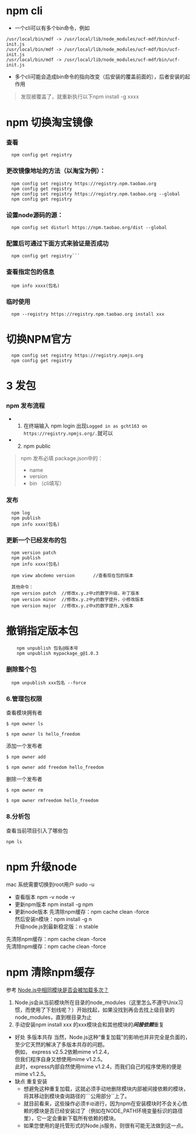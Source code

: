 
# npm cli
- 一个cli可以有多个bin命令，例如
```
/usr/local/bin/mdf -> /usr/local/lib/node_modules/ucf-mdf/bin/ucf-init.js
/usr/local/bin/mdf -> /usr/local/lib/node_modules/ucf-mdf/bin/ucf-init.js
/usr/local/bin/mdf -> /usr/local/lib/node_modules/ucf-mdf/bin/ucf-init.js
```
- 多个cli可能会造成bin命令的指向改变（后安装的覆盖前面的），后者安装的起作用
> 发现被覆盖了，就重新执行以下npm install -g xxxx


# npm 切换淘宝镜像
### 查看
```
  npm config get registry
```

### 更改镜像地址的方法（以淘宝为例）：
```
  npm config set registry https://registry.npm.taobao.org
  npm config get registry
  npm config set registry https://registry.npm.taobao.org --global
  npm config get registry
```
### 设置node源码的源：
```
  npm config set disturl https://npm.taobao.org/dist --global
```
### 配置后可通过下面方式来验证是否成功      
```
  npm config get registry```    
```
### 查看指定包的信息    
```
  npm info xxxx(包名)
```

### 临时使用
```
  npm --registry https://registry.npm.taobao.org install xxx
```
# 切换NPM官方
```
  npm config set registry https://registry.npmjs.org
  npm config get registry
```





# 3 发包
### npm 发布流程
- 1. 在终端输入 npm login
出现```Logged in as gcht163 on https://registry.npmjs.org/.```就可以
- 2. npm public

> npm 发布必填
> package.json中的：    
> - name
> - version
> - bin （cli填写）


### 发布
```
  npm log
  npm publish
  npm info xxxx(包名)
```


### 更新一个已经发布的包

```
  npm version patch
  npm publish
  npm info xxxx(包名)
  
  npm view abcdemo version       //查看现在包的版本

  其他命令：
  npm version patch  //修改x.y.z中z的数字升级，补丁版本
  npm version minor  //修改x.y.z中y的数字提升，小修改版本
  npm version major  //修改x.y.z中x的数字提升,大版本
```

# 撤销指定版本包

```
    npm unpublish 包名@版本号
    npm unpublish mypackage_g@1.0.3
```

### 删除整个包
```
  npm unpublish xxx包名 --force
```



### 6.管理包权限

查看模块拥有者
```
$ npm owner ls

$ npm owner ls hello_freedom
```
添加一个发布者
```
$ npm owner add

$ npm owner add freedom hello_freedom
```
删除一个发布者
```
$ npm owner rm

$ npm owner rmfreedom hello_freedom
```


### 8.分析包

查看当前项目引入了哪些包
```
npm ls
```


# npm 升级node
mac 系统需要切换到root用户 sudo -u
- 查看版本
npm -v
node -v
- 更新npm版本
  npm install -g npm
- 更新node版本
先清除npm缓存：npm cache clean -force    
然后安装n模块：npm install -g n    
升级node.js到最新稳定版：n stable      

先清除npm缓存：npm cache clean -force  
先清除npm缓存：npm cache clean -force 


# npm 清除npm缓存
 参考 [Node.js中相同模块是否会被加载多次？](https://blog.csdn.net/weixin_41049850/article/details/79510059)
1. Node.js会从当前模块所在目录的node_modules（这里怎么不遵守Unix习惯，而使用了下划线呢？）开始找起，如果没找到再会去找上级目录的node_modules，直到根目录为止
2. 手动安装npm install xxx 的xxx模块会和其他模块的***间接依赖***重复
- 好处 多版本共存
  当然，Node.js这种“重复加载”的影响也并非完全是负面的，至少它天然的解决了多版本共存的问题。  
  例如，
  express v2.5.2依赖mime v1.2.4，    
  但我们程序自身又想使用mime v1.2.5。    
  此时，express内部自然使用mime v1.2.4，而我们自己的程序使用的便是mime v1.2.5。    
- 缺点 重复安装
  - 想避免这种重复加载，这就必须手动地删除模块内部被间接依赖的模块，将其移动到模块查询路径的```公用部分``上了。
  - 就目前看来，这些操作必须```手动```进行，因为npm在安装模块时不会关心依赖的模块是否已经安装过了（例如在NODE_PATH环境变量标识的路径里），它一定会重新下载所有依赖的模块。
  - 如果您使用的是托管形式的Node.js服务，则很有可能无法做到这一点。

   
